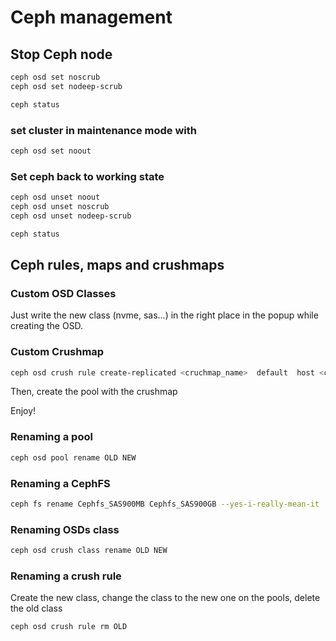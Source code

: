 # Ceph management

## Stop Ceph node

```bash
ceph osd set noscrub
ceph osd set nodeep-scrub

ceph status
```

### set cluster in maintenance mode with

```bash
ceph osd set noout
```

### Set ceph back to working state

```bash
ceph osd unset noout
ceph osd unset noscrub
ceph osd unset nodeep-scrub

ceph status
```

## Ceph rules, maps and crushmaps

### Custom OSD Classes

Just write the new class (nvme, sas...) in the right place in the popup while creating the OSD.

### Custom Crushmap

```bash
ceph osd crush rule create-replicated <cruchmap_name>  default  host <class_name>
```

Then, create the pool with the crushmap

Enjoy!

### Renaming a pool

```bash
ceph osd pool rename OLD NEW
```

### Renaming a CephFS

```bash
ceph fs rename Cephfs_SAS900MB Cephfs_SAS900GB --yes-i-really-mean-it
```

### Renaming OSDs class

```bash
ceph osd crush class rename OLD NEW
```

### Renaming a crush rule

Create the new class, change the class to the new one on the pools, delete the old class

```bash
ceph osd crush rule rm OLD
```
